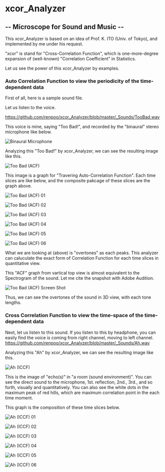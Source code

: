 # xcor_Analyzer
## -- Microscope for Sound and Music --

This xcor_Analyzer is based on an idea of Prof. K. ITO (Univ. of Tokyo), and implemented by me under his request.

"xcor" is stand for "Cross-Correlation Function", which is one-more-degree expansion of (well-known) "Correlation Coefficient" in Statistics.

Let us see the power of this xcor_Analyzer by examples.


### Auto Correlation Function to view the periodicity of the time-dependent data

First of all, here is a sample sound file.

Let us listen to the voice.

https://github.com/renpoo/xcor_Analyzer/blob/master/_Sounds/TooBad.wav


This voice is mine, saying "Too Bad!", and recorded by the "binaural" stereo microphone like below.

![Binaural Microphone](https://github.com/renpoo/xcor_Analyzer/blob/master/images/BinauralMic.jpeg)

Analyzing this "Too Bad!" by xcor_Analyzer, we can see the resulting image like this.

![Too Bad (ACF)](https://github.com/renpoo/xcor_Analyzer/blob/master/images/01%20(TooBad.wav)%2CACF%20%5BLeft%20%3C-%3ERight%5D%2CtimeS0%2C0.00%2CtimeE0%2C1.40%2Ctau%2C0.010.png)

This image is a graph for "Travering Auto-Correlation Function".
Each time slices are like below, and the composite pakcage of these slices are the graph above.

![Too Bad (ACF) 01](https://github.com/renpoo/xcor_Analyzer/blob/master/images/(TooBad.wav)%2CACF%20%5BLeft%20%3C-%3ERight%5D%2CtimeS0%2C0.00%2CtimeE0%2C1.40%2Ct%2C0.331.jpg)

![Too Bad (ACF) 02](https://github.com/renpoo/xcor_Analyzer/blob/master/images/(TooBad.wav)%2CACF%20%5BLeft%20%3C-%3ERight%5D%2CtimeS0%2C0.00%2CtimeE0%2C1.40%2Ct%2C0.341.jpg)

![Too Bad (ACF) 03](https://github.com/renpoo/xcor_Analyzer/blob/master/images/(TooBad.wav)%2CACF%20%5BLeft%20%3C-%3ERight%5D%2CtimeS0%2C0.00%2CtimeE0%2C1.40%2Ct%2C0.351.jpg)

![Too Bad (ACF) 04](https://github.com/renpoo/xcor_Analyzer/blob/master/images/(TooBad.wav)%2CACF%20%5BLeft%20%3C-%3ERight%5D%2CtimeS0%2C0.00%2CtimeE0%2C1.40%2Ct%2C0.361.jpg)

![Too Bad (ACF) 05](https://github.com/renpoo/xcor_Analyzer/blob/master/images/(TooBad.wav)%2CACF%20%5BLeft%20%3C-%3ERight%5D%2CtimeS0%2C0.00%2CtimeE0%2C1.40%2Ct%2C0.371.jpg)

![Too Bad (ACF) 06](https://github.com/renpoo/xcor_Analyzer/blob/master/images/(TooBad.wav)%2CACF%20%5BLeft%20%3C-%3ERight%5D%2CtimeS0%2C0.00%2CtimeE0%2C1.40%2Ct%2C0.381.jpg)


What we are looking at (above) is "overtones" as each peaks.
This analyzer can caluculate the exact form of Correlation Function for each time slices in quantitative view.


This "ACF" graph from vartical top view is almost equivalent to the Spectrogram of the sound.
Let me cite the snapshot with Adobe Audition.

![Too Bad (ACF) Screen Shot](https://github.com/renpoo/xcor_Analyzer/blob/master/images/Screen%20Shot%20(ACF)%20Too%20Bad.png)

Thus, we can see the overtones of the sound in 3D view, with each tone lengths.


### Cross Correlation Function to view the time-space of the time-dependent data

Next, let us listen to this sound.
If you listen to this by headphone, you can easily find the voice is coming from right channel, moving to left channel.
https://github.com/renpoo/xcor_Analyzer/blob/master/_Sounds/Ah.wav

Analyzing this "Ah" by xcor_Analyzer, we can see the resulting image like this.

![Ah (ICCF)](https://github.com/renpoo/xcor_Analyzer/blob/master/images/03%20(Ah.wav)%2CICCF%20%5BLeft%20%3C-%3ERight%5D%2CtimeS0%2C0.00%2CtimeE0%2C1.75%2Ctau%2C0.010.png)

This is the image of "echo(s)" in "a room (sound environment)".
You can see the direct sound to the microphone, 1st. reflection, 2nd., 3rd., and so forth, visually and quantitatively.
You can also see the white dots in the maximum peak of red hills, which are maximum correlation point in the each time moment.


This graph is the composition of these time slices below.

![Ah (ICCF) 01](https://github.com/renpoo/xcor_Analyzer/blob/master/images/(Ah.wav)%2CICCF%20%5BLeft%20%3C-%3ERight%5D%2CtimeS0%2C0.00%2CtimeE0%2C1.75%2Ct%2C0.160.jpg)

![Ah (ICCF) 02](https://github.com/renpoo/xcor_Analyzer/blob/master/images/(Ah.wav)%2CICCF%20%5BLeft%20%3C-%3ERight%5D%2CtimeS0%2C0.00%2CtimeE0%2C1.75%2Ct%2C0.170.jpg)

![Ah (ICCF) 03](https://github.com/renpoo/xcor_Analyzer/blob/master/images/(Ah.wav)%2CICCF%20%5BLeft%20%3C-%3ERight%5D%2CtimeS0%2C0.00%2CtimeE0%2C1.75%2Ct%2C0.180.jpg)

![Ah (ICCF) 04](https://github.com/renpoo/xcor_Analyzer/blob/master/images/(Ah.wav)%2CICCF%20%5BLeft%20%3C-%3ERight%5D%2CtimeS0%2C0.00%2CtimeE0%2C1.75%2Ct%2C0.190.jpg)

![Ah (ICCF) 05](https://github.com/renpoo/xcor_Analyzer/blob/master/images/(Ah.wav)%2CICCF%20%5BLeft%20%3C-%3ERight%5D%2CtimeS0%2C0.00%2CtimeE0%2C1.75%2Ct%2C0.200.jpg)

![Ah (ICCF) 06](https://github.com/renpoo/xcor_Analyzer/blob/master/images/(Ah.wav)%2CICCF%20%5BLeft%20%3C-%3ERight%5D%2CtimeS0%2C0.00%2CtimeE0%2C1.75%2Ct%2C0.210.jpg)

